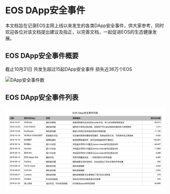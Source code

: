 # EOS DApp安全事件

本文档旨在记录EOS主网上线以来发生的各类DApp安全事件，供大家参考，同时欢迎各位对该文档提出建议及指正，以完善文档，一起促进EOS的生态健康发展。

## EOS DApp安全事件概要

截止10月31日 共发生超过15起DApp安全事件 损失近36万个EOS
<div align=left><img src="https://github.com/peckshield/EOS/blob/master/dapp_known_attacks/dapp_attacks_summary_2018-10-31.png" width="400" height="280" alt="DApp安全事件数"/></div>

## EOS DApp安全事件列表
![EOS DApp安全事件列表](eos_dapp_attacks_2018_10_31.png)